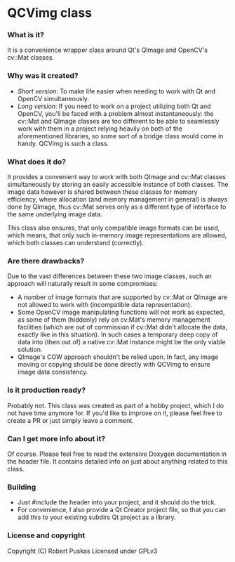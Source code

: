 # QCVimg class
### What is it?
It is a convenience wrapper class around Qt's QImage and OpenCV's cv::Mat classes.

### Why was it created?
* *Short version*: To make life easier when needing to work with Qt and OpenCV simultaneously.
* *Long version*: If you need to work on a project utilizing both Qt and OpenCV, you'll be faced with a problem almost instantaneously: the cv::Mat and QImage classes are too different to be able to seamlessly work with them in a project relying heavily on both of the aforementioned libraries, so some sort of a bridge class would come in handy. QCVimg is such a class.

### What does it do?
It provides a convenient way to work with both QImage and cv::Mat classes simultaneously by storing an easily accessible instance of both classes. The image data however is shared between these classes for memory efficiency, where allocation (and memory management in general) is always done by QImage, thus cv::Mat serves only as a different type of interface to the same underlying image data.

This class also ensures, that only compatible image formats can be used, which means, that only such in-memory image representations are allowed, which both classes can understand (correctly).

### Are there drawbacks?
Due to the vast differences between these two image classes, such an approach will naturally result in some compromises:
* A number of image formats that are supported by cv::Mat or QImage are not allowed to work with (incompatible data representation).
* Some OpenCV image manipulating functions will not work as expected, as some of them (hiddenly) rely on cv:Mat's memory management facilities (which are out of commission if cv::Mat didn't allocate the data, exactly like in this situation). In such cases a temporary deep copy of data into (then out of) a native cv::Mat instance might be the only viable solution.
* QImage's COW approach shouldn't be relied upon. In fact, any image moving or copying should be done directly with QCVimg to ensure image data consistency.

### Is it production ready?
Probably not. This class was created as part of a hobby project, which I do not have time anymore for. If you'd like to improve on it, please feel free to create a PR or just simply leave a comment.

### Can I get more info about it?
Of course. Please feel free to read the extensive Doxygen documentation in the header file. It contains detailed info on just about anything related to this class.

### Building
* Just #include the header into your project, and it should do the trick. 
* For convenience, I also provide a Qt Creator project file, so that you can add this to your existing subdirs Qt project as a library.

### License and copyright
Copyright (C) Robert Puskas
Licensed under GPLv3
